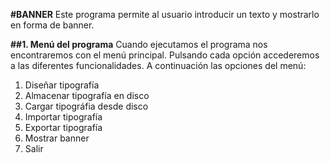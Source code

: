 **#BANNER**
Este programa permite al usuario introducir un texto y mostrarlo en forma de banner.

**##1. Menú del programa**
Cuando ejecutamos el programa nos encontraremos con el menú principal. Pulsando cada opción accederemos a las diferentes funcionalidades. A continuación las opciones del menú:
1. Diseñar tipografía
2. Almacenar tipografía en disco
3. Cargar tipográfia desde disco
4. Importar tipografía
5. Exportar tipografía
6. Mostrar banner
7. Salir
